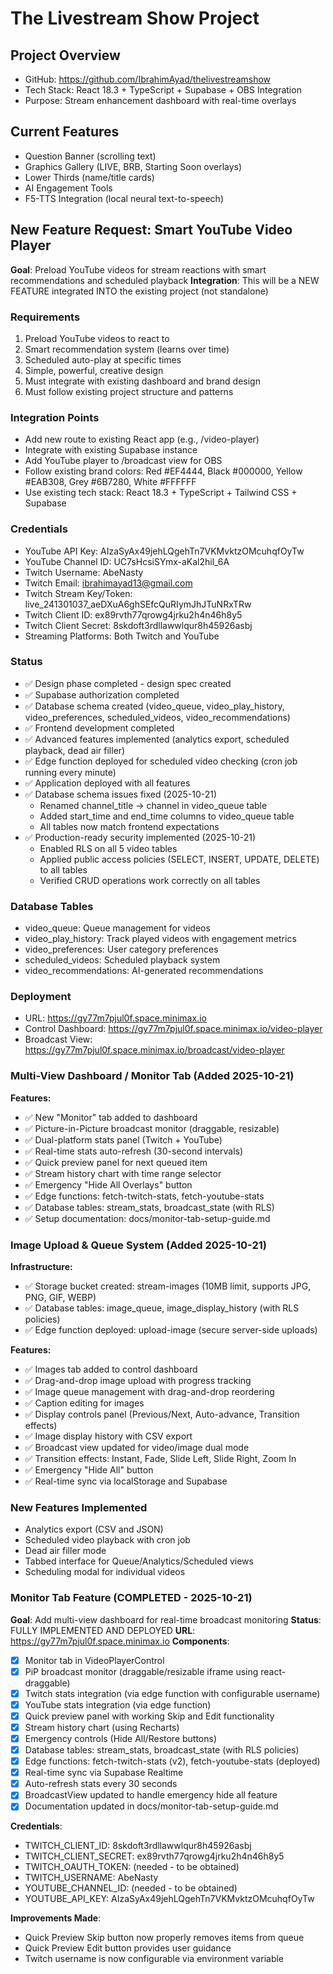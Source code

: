 # The Livestream Show Project

## Project Overview
- GitHub: https://github.com/IbrahimAyad/thelivestreamshow
- Tech Stack: React 18.3 + TypeScript + Supabase + OBS Integration
- Purpose: Stream enhancement dashboard with real-time overlays

## Current Features
- Question Banner (scrolling text)
- Graphics Gallery (LIVE, BRB, Starting Soon overlays)
- Lower Thirds (name/title cards)
- AI Engagement Tools
- F5-TTS Integration (local neural text-to-speech)

## New Feature Request: Smart YouTube Video Player
**Goal**: Preload YouTube videos for stream reactions with smart recommendations and scheduled playback
**Integration**: This will be a NEW FEATURE integrated INTO the existing project (not standalone)

### Requirements
1. Preload YouTube videos to react to
2. Smart recommendation system (learns over time)
3. Scheduled auto-play at specific times
4. Simple, powerful, creative design
5. Must integrate with existing dashboard and brand design
6. Must follow existing project structure and patterns

### Integration Points
- Add new route to existing React app (e.g., /video-player)
- Integrate with existing Supabase instance
- Add YouTube player to /broadcast view for OBS
- Follow existing brand colors: Red #EF4444, Black #000000, Yellow #EAB308, Grey #6B7280, White #FFFFFF
- Use existing tech stack: React 18.3 + TypeScript + Tailwind CSS + Supabase

### Credentials
- YouTube API Key: AIzaSyAx49jehLQgehTn7VKMvktzOMcuhqfOyTw
- YouTube Channel ID: UC7sHcsiSYmx-aKal2hil_6A
- Twitch Username: AbeNasty
- Twitch Email: ibrahimayad13@gmail.com
- Twitch Stream Key/Token: live_241301037_aeDXuA6ghSEfcQuRIymJhJTuNRxTRw
- Twitch Client ID: ex89rvth77qrowg4jrku2h4n46h8y5
- Twitch Client Secret: 8skdoft3rdllawwlqur8h45926asbj
- Streaming Platforms: Both Twitch and YouTube

### Status
- ✅ Design phase completed - design spec created
- ✅ Supabase authorization completed
- ✅ Database schema created (video_queue, video_play_history, video_preferences, scheduled_videos, video_recommendations)
- ✅ Frontend development completed
- ✅ Advanced features implemented (analytics export, scheduled playback, dead air filler)
- ✅ Edge function deployed for scheduled video checking (cron job running every minute)
- ✅ Application deployed with all features
- ✅ Database schema issues fixed (2025-10-21)
  - Renamed channel_title → channel in video_queue table
  - Added start_time and end_time columns to video_queue table
  - All tables now match frontend expectations
- ✅ Production-ready security implemented (2025-10-21)
  - Enabled RLS on all 5 video tables
  - Applied public access policies (SELECT, INSERT, UPDATE, DELETE) to all tables
  - Verified CRUD operations work correctly on all tables

### Database Tables
- video_queue: Queue management for videos
- video_play_history: Track played videos with engagement metrics
- video_preferences: User category preferences
- scheduled_videos: Scheduled playback system
- video_recommendations: AI-generated recommendations

### Deployment
- URL: https://gy77m7pjul0f.space.minimax.io
- Control Dashboard: https://gy77m7pjul0f.space.minimax.io/video-player
- Broadcast View: https://gy77m7pjul0f.space.minimax.io/broadcast/video-player

### Multi-View Dashboard / Monitor Tab (Added 2025-10-21)
**Features:**
- ✅ New "Monitor" tab added to dashboard
- ✅ Picture-in-Picture broadcast monitor (draggable, resizable)
- ✅ Dual-platform stats panel (Twitch + YouTube)
- ✅ Real-time stats auto-refresh (30-second intervals)
- ✅ Quick preview panel for next queued item
- ✅ Stream history chart with time range selector
- ✅ Emergency "Hide All Overlays" button
- ✅ Edge functions: fetch-twitch-stats, fetch-youtube-stats
- ✅ Database tables: stream_stats, broadcast_state (with RLS)
- ✅ Setup documentation: docs/monitor-tab-setup-guide.md

### Image Upload & Queue System (Added 2025-10-21)
**Infrastructure:**
- ✅ Storage bucket created: stream-images (10MB limit, supports JPG, PNG, GIF, WEBP)
- ✅ Database tables: image_queue, image_display_history (with RLS policies)
- ✅ Edge function deployed: upload-image (secure server-side uploads)

**Features:**
- ✅ Images tab added to control dashboard
- ✅ Drag-and-drop image upload with progress tracking
- ✅ Image queue management with drag-and-drop reordering
- ✅ Caption editing for images
- ✅ Display controls panel (Previous/Next, Auto-advance, Transition effects)
- ✅ Image display history with CSV export
- ✅ Broadcast view updated for video/image dual mode
- ✅ Transition effects: Instant, Fade, Slide Left, Slide Right, Zoom In
- ✅ Emergency "Hide All" button
- ✅ Real-time sync via localStorage and Supabase

### New Features Implemented
- Analytics export (CSV and JSON)
- Scheduled video playback with cron job
- Dead air filler mode
- Tabbed interface for Queue/Analytics/Scheduled views
- Scheduling modal for individual videos

### Monitor Tab Feature (COMPLETED - 2025-10-21)
**Goal**: Add multi-view dashboard for real-time broadcast monitoring
**Status**: FULLY IMPLEMENTED AND DEPLOYED
**URL**: https://gy77m7pjul0f.space.minimax.io
**Components**:
- [x] Monitor tab in VideoPlayerControl
- [x] PiP broadcast monitor (draggable/resizable iframe using react-draggable)
- [x] Twitch stats integration (via edge function with configurable username)
- [x] YouTube stats integration (via edge function)
- [x] Quick preview panel with working Skip and Edit functionality
- [x] Stream history chart (using Recharts)
- [x] Emergency controls (Hide All/Restore buttons)
- [x] Database tables: stream_stats, broadcast_state (with RLS policies)
- [x] Edge functions: fetch-twitch-stats (v2), fetch-youtube-stats (deployed)
- [x] Real-time sync via Supabase Realtime
- [x] Auto-refresh stats every 30 seconds
- [x] BroadcastView updated to handle emergency hide all feature
- [x] Documentation updated in docs/monitor-tab-setup-guide.md

**Credentials**:
- TWITCH_CLIENT_ID: 8skdoft3rdllawwlqur8h45926asbj
- TWITCH_CLIENT_SECRET: ex89rvth77qrowg4jrku2h4n46h8y5
- TWITCH_OAUTH_TOKEN: (needed - to be obtained)
- TWITCH_USERNAME: AbeNasty
- YOUTUBE_CHANNEL_ID: (needed - to be obtained)
- YOUTUBE_API_KEY: AIzaSyAx49jehLQgehTn7VKMvktzOMcuhqfOyTw

**Improvements Made**:
- Quick Preview Skip button now properly removes items from queue
- Quick Preview Edit button provides user guidance
- Twitch username is now configurable via environment variable
